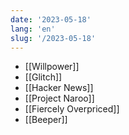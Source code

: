 ```yaml
---
date: '2023-05-18'
lang: 'en'
slug: '/2023-05-18'
---
```


- [[Willpower]]
- [[Glitch]]
- [[Hacker News]]
- [[Project Naroo]]
- [[Fiercely Overpriced]]
- [[Beeper]]
